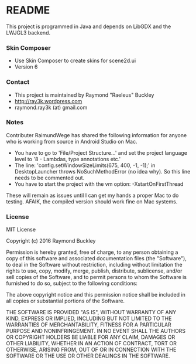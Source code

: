 # README #

This project is programmed in Java and depends on LibGDX and the LWJGL3 backend.

### Skin Composer ###

* Use Skin Composer to create skins for scene2d.ui
* Version 6

### Contact ###

* This project is maintained by Raymond "Raeleus" Buckley
* http://ray3k.wordpress.com
* raymond.ray3k (at) gmail.com

### Notes ###

Contributer RaimundWege has shared the following information for anyone who is working from source in Android Studio on Mac.

* You have to go to 'File/Project Structure...' and set the project language level to '8 - Lambdas, type annotations etc.'
* The line: 'config.setWindowSizeLimits(675, 400, -1, -1);' in DesktopLauncher throws NoSuchMethodError (no idea why). So this line needs to be commented out.
* You have to start the project with the vm option: -XstartOnFirstThread

These will remain as issues until I can get my hands a proper Mac to do testing. AFAIK, the compiled version should work fine on Mac systems.

### License ###
MIT License

Copyright (c) 2016 Raymond Buckley

Permission is hereby granted, free of charge, to any person obtaining a copy
of this software and associated documentation files (the "Software"), to deal
in the Software without restriction, including without limitation the rights
to use, copy, modify, merge, publish, distribute, sublicense, and/or sell
copies of the Software, and to permit persons to whom the Software is
furnished to do so, subject to the following conditions:

The above copyright notice and this permission notice shall be included in all
copies or substantial portions of the Software.

THE SOFTWARE IS PROVIDED "AS IS", WITHOUT WARRANTY OF ANY KIND, EXPRESS OR
IMPLIED, INCLUDING BUT NOT LIMITED TO THE WARRANTIES OF MERCHANTABILITY,
FITNESS FOR A PARTICULAR PURPOSE AND NONINFRINGEMENT. IN NO EVENT SHALL THE
AUTHORS OR COPYRIGHT HOLDERS BE LIABLE FOR ANY CLAIM, DAMAGES OR OTHER
LIABILITY, WHETHER IN AN ACTION OF CONTRACT, TORT OR OTHERWISE, ARISING FROM,
OUT OF OR IN CONNECTION WITH THE SOFTWARE OR THE USE OR OTHER DEALINGS IN THE
SOFTWARE.
